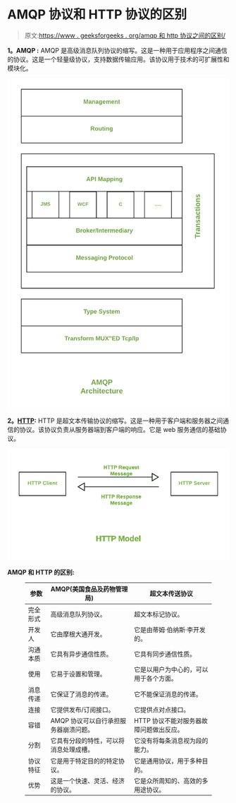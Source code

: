 # AMQP 协议和 HTTP 协议的区别

> 原文:[https://www . geeksforgeeks . org/amqp 和 http 协议之间的区别/](https://www.geeksforgeeks.org/difference-between-amqp-and-http-protocols/)

**1。AMQP :**
AMQP 是高级消息队列协议的缩写。这是一种用于应用程序之间通信的协议。这是一个轻量级协议，支持数据传输应用。该协议用于技术的可扩展性和模块化。

![](img/710beff7be282ed230fef9ca0ec461d7.png)

**2。**[**HTTP**](https://www.geeksforgeeks.org/http-non-persistent-persistent-connection/)**:**
HTTP 是超文本传输协议的缩写。这是一种用于客户端和服务器之间通信的协议。该协议负责从服务器端到客户端的响应。它是 web 服务通信的基础协议。

![](img/28ae3608527fa1e3360d10c16da1d4eb.png)

**AMQP 和 HTTP 的区别:**

<figure class="table">

| 参数 | AMQP(美国食品及药物管理局) | 超文本传送协议 |
| --- | --- | --- |
| 完全形式 | 高级消息队列协议。 | 超文本标记协议。 |
| 开发人 | 它由摩根大通开发。 | 它是由蒂姆·伯纳斯·李开发的。 |
| 沟通本质 | 它具有异步通信性质。 | 它具有同步通信性质。 |
| 使用 | 它易于设置和管理。 | 它是以用户为中心的，可以用于各个方面。 |
| 消息传递 | 它保证了消息的传递。 | 它不能保证消息的传递。 |
| 连接 | 它提供发布/订阅接口。 | 它提供点对点接口。 |
| 容错 | AMQP 协议可以自行承担服务器崩溃问题。 | HTTP 协议不能对服务器故障问题做出反应。 |
| 分割 | 它具有分段的特性，可以将消息处理成槽。 | 它没有将每条消息视为段的能力。 |
| 协议特征 | 它是用于特定目的的特定协议。 | 它是通用协议，用于多种目的。 |
| 优势 | 这是一个快速、灵活、经济的协议。 | 它是众所周知的、高效的多用途协议。 |

</figure>